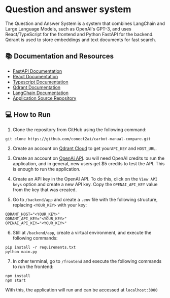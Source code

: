 # Question and answer system
The Question and Answer System is a system that combines LangChain and Large Language Models, such as OpenAI's GPT-3, and uses React/TypeScript for the frontend and Python FastAPI for the backend. Qdrant is used to store embeddings and text documents for fast search.

## 📚 Documentation and Resources
- [FastAPI Documentation](https://fastapi.tiangolo.com/)
- [React Documentation](https://reactjs.org/docs/getting-started.html)
- [Typescript Documentation](https://www.typescriptlang.org/docs/)
- [Qdrant Documentation](https://qdrant.tech/documentation/)
- [LangChain Documentation](https://langchain.readthedocs.io/en/latest/)
- [Application Source Repository](https://github.com/mallahyari/drqa)

## 💻 How to Run

1. Clone the repository from GitHub using the following command:
```
git clone https://github.com/conect2ai/carbot-manual-compare.git
```

2. Create an account on [Qdrant Cloud](https://qdrant.tech/documentation/cloud/) to get your`API_KEY` and `HOST_URL`.

3. Create an account on [OpenAi API](https://openai.com/blog/openai-api). ou will need OpenAI credits to run the application, and in general, new users get $5 credits to test the API. This is enough to run the application.

4. Create an API key in the OpenAI API. To do this, click on the `View API keys` option and create a new API key. Copy the `OPENAI_API_KEY` value from the key that was created.

5. Go to `/backend/app` and create a `.env` file with the following structure, replacing `<YOUR_KEY>` with your key:
```
QDRANT_HOST="<YOUR_KEY>"
QDRANT_API_KEY="<YOUR_KEY>"
OPENAI_API_KEY="<YOUR_KEY>"
```

6. Still at `/backend/app`, create a virtual environment, and execute the following commands:
```
pip install -r requirements.txt
python main.py
```

7. In other terminal, go to `/frontend` and execute the following commands to run the frontend:
```
npm install
npm start
```

With this, the application will run and can be accessed at `localhost:3000`